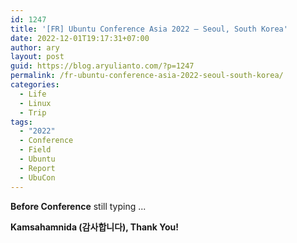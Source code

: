 ```yaml
---
id: 1247
title: '[FR] Ubuntu Conference Asia 2022 – Seoul, South Korea'
date: 2022-12-01T19:17:31+07:00
author: ary
layout: post
guid: https://blog.aryulianto.com/?p=1247
permalink: /fr-ubuntu-conference-asia-2022-seoul-south-korea/
categories:
  - Life
  - Linux
  - Trip
tags:
  - "2022"
  - Conference
  - Field
  - Ubuntu
  - Report
  - UbuCon
---
```

**Before Conference** still typing ...

**Kamsahamnida (감사합니다), Thank You!**
